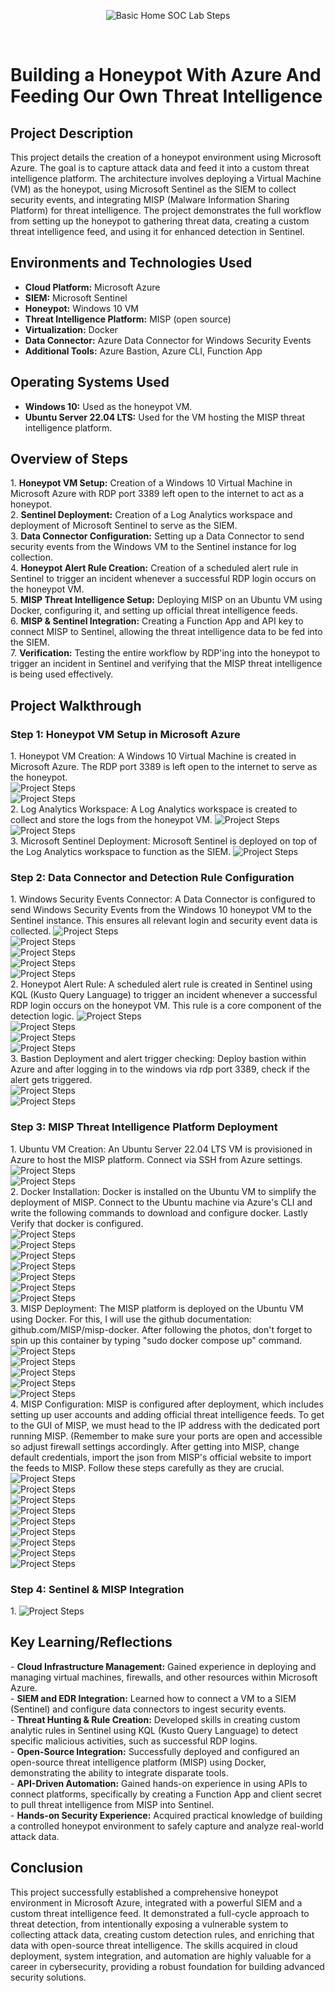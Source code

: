 <p align="center">
<img src="https://i.imgur.com/xMrbW8Q.png" alt="Basic Home SOC Lab Steps"/>
</p>

<br>
<h1>Building a Honeypot With Azure And Feeding Our Own Threat Intelligence</h1>

<h2>Project Description</h2>
This project details the creation of a honeypot environment using Microsoft Azure. The goal is to capture attack data and feed it into a custom threat intelligence platform. The architecture involves deploying a Virtual Machine (VM) as the honeypot, using Microsoft Sentinel as the SIEM to collect security events, and integrating MISP (Malware Information Sharing Platform) for threat intelligence. The project demonstrates the full workflow from setting up the honeypot to gathering threat data, creating a custom threat intelligence feed, and using it for enhanced detection in Sentinel.


<h2>Environments and Technologies Used</h2>

- <b>Cloud Platform:</b> Microsoft Azure
- <b>SIEM:</b> Microsoft Sentinel
- <b>Honeypot:</b> Windows 10 VM
- <b>Threat Intelligence Platform:</b> MISP (open source)
- <b>Virtualization:</b> Docker
- <b>Data Connector:</b> Azure Data Connector for Windows Security Events
- <b>Additional Tools:</b> Azure Bastion, Azure CLI, Function App


<h2>Operating Systems Used</h2>

- <b>Windows 10:</b> Used as the honeypot VM.
- <b>Ubuntu Server 22.04 LTS:</b> Used for the VM hosting the MISP threat intelligence platform.



<h2>Overview of Steps</h2>
1. <b>Honeypot VM Setup:</b> Creation of a Windows 10 Virtual Machine in Microsoft Azure with RDP port 3389 left open to the internet to act as a honeypot.
<br>
2. <b>Sentinel Deployment:</b> Creation of a Log Analytics workspace and deployment of Microsoft Sentinel to serve as the SIEM.
<br>
3. <b>Data Connector Configuration:</b> Setting up a Data Connector to send security events from the Windows VM to the Sentinel instance for log collection.
<br>
4. <b>Honeypot Alert Rule Creation:</b> Creation of a scheduled alert rule in Sentinel to trigger an incident whenever a successful RDP login occurs on the honeypot VM.
<br>
5. <b>MISP Threat Intelligence Setup:</b> Deploying MISP on an Ubuntu VM using Docker, configuring it, and setting up official threat intelligence feeds.
<br>
6. <b>MISP & Sentinel Integration:</b> Creating a Function App and API key to connect MISP to Sentinel, allowing the threat intelligence data to be fed into the SIEM.
<br>
7. <b>Verification:</b> Testing the entire workflow by RDP'ing into the honeypot to trigger an incident in Sentinel and verifying that the MISP threat intelligence is being used effectively.
<br>

<p>
<h2>Project Walkthrough</h2>
<h3> Step 1: Honeypot VM Setup in Microsoft Azure </h3>
1. Honeypot VM Creation: A Windows 10 Virtual Machine is created in Microsoft Azure. The RDP port 3389 is left open to the internet to serve as the honeypot.
<br>
<img src="https://i.imgur.com/dVcpadv.png" alt="Project Steps"/>
<br>
<img src="https://i.imgur.com/QU2pphM.png" alt="Project Steps"/>
<br>
2. Log Analytics Workspace: A Log Analytics workspace is created to collect and store the logs from the honeypot VM.
<img src="https://i.imgur.com/QTI9dBo.png" alt="Project Steps"/>
<br>
<img src="https://i.imgur.com/uNnActa.png" alt="Project Steps"/>
<br>
3. Microsoft Sentinel Deployment: Microsoft Sentinel is deployed on top of the Log Analytics workspace to function as the SIEM.
<img src="https://i.imgur.com/Ft5CRwT.png" alt="Project Steps"/>
<br>
<h3> Step 2: Data Connector and Detection Rule Configuration </h3>
1. Windows Security Events Connector: A Data Connector is configured to send Windows Security Events from the Windows 10 honeypot VM to the Sentinel instance. This ensures all relevant login and security event data is collected.
<img src="https://i.imgur.com/HHhnVCO.png" alt="Project Steps"/>
<br>
<img src="https://i.imgur.com/s2dns2W.png" alt="Project Steps"/>
<br>
<img src="https://i.imgur.com/wDmloHA.png" alt="Project Steps"/>
<br>
<img src="https://i.imgur.com/PJGSlWC.png" alt="Project Steps"/>
<br>
<img src="https://i.imgur.com/93cRnW6.png" alt="Project Steps"/>
<br>
2. Honeypot Alert Rule: A scheduled alert rule is created in Sentinel using KQL (Kusto Query Language) to trigger an incident whenever a successful RDP login occurs on the honeypot VM. This rule is a core component of the detection logic.
<img src="https://i.imgur.com/bWeLPoX.png" alt="Project Steps"/>
<br>
<img src="https://i.imgur.com/Cg0f9L0.png" alt="Project Steps"/>
<br>
<img src="https://i.imgur.com/zbJZ07i.png" alt="Project Steps"/>
<br>
<img src="https://i.imgur.com/FTBtXPf.png" alt="Project Steps"/>
<br>
3. Bastion Deployment and alert trigger checking: Deploy bastion within Azure and after logging in to the windows via rdp port 3389, check if the alert gets triggered.
<br>
<img src="https://i.imgur.com/sknD8p5.png" alt="Project Steps"/>
<br>
<img src="https://i.imgur.com/baumO2O.png" alt="Project Steps"/>
<br>
<h3> Step 3: MISP Threat Intelligence Platform Deployment</h3>
1. Ubuntu VM Creation: An Ubuntu Server 22.04 LTS VM is provisioned in Azure to host the MISP platform. Connect via SSH from Azure settings.
<img src="https://i.imgur.com/ZxbmkHj.png" alt="Project Steps"/>
<br>
<img src="https://i.imgur.com/e4UPHsn.png" alt="Project Steps"/>
<br>
2. Docker Installation: Docker is installed on the Ubuntu VM to simplify the deployment of MISP. Connect to the Ubuntu machine via Azure's CLI and write the following commands to download and configure docker. Lastly Verify that docker is configured.
<br>
<img src="https://i.imgur.com/oeTAVxP.png" alt="Project Steps"/>
<br>
<img src="https://i.imgur.com/gfhMQKW.png" alt="Project Steps"/>
<br>
<img src="https://i.imgur.com/Ya20RPY.png" alt="Project Steps"/>
<br>
<img src="https://i.imgur.com/ssPpupA.png" alt="Project Steps"/>
<br>
<img src="https://i.imgur.com/e2lsHab.png" alt="Project Steps"/>
<br>
<img src="https://i.imgur.com/K37bMFm.png" alt="Project Steps"/>
<br>
<img src="https://i.imgur.com/05hML7z.png" alt="Project Steps"/>
<br>
3. MISP Deployment: The MISP platform is deployed on the Ubuntu VM using Docker. For this, I will use the github documentation: github.com/MISP/misp-docker. After following the photos, don't forget to spin up this container by typing "sudo docker compose up" command.
<br>
<img src="https://i.imgur.com/09jGrGs.png" alt="Project Steps"/>
<br>
<img src="https://i.imgur.com/HOVHeQD.png" alt="Project Steps"/>
<br>
<img src="https://i.imgur.com/xJwiXCb.png" alt="Project Steps"/>
<br>
<img src="https://i.imgur.com/EKOB3Z6.png" alt="Project Steps"/>
<br>
<img src="https://i.imgur.com/5DXcPf7.png" alt="Project Steps"/>
<br>
4. MISP Configuration: MISP is configured after deployment, which includes setting up user accounts and adding official threat intelligence feeds. To get to the GUI of MISP, we must head to the IP address with the dedicated port running MISP. (Remember to make sure your ports are open and accessible so adjust firewall settings accordingly. After getting into MISP, change default credentials, import the json from MISP's official website to import the feeds to MISP. Follow these steps carefully as they are crucial.
<br>
<img src="https://i.imgur.com/2c0YgQV.png" alt="Project Steps"/>
<br>
<img src="https://i.imgur.com/COOmW3t.png" alt="Project Steps"/>
<br>
<img src="https://i.imgur.com/9fsvhpj.png" alt="Project Steps"/>
<br>
<img src="https://i.imgur.com/vuD3UK8.png" alt="Project Steps"/>
<br>
<img src="https://i.imgur.com/TJ9PWam.png" alt="Project Steps"/>
<br>
<img src="https://i.imgur.com/AYjYtiE.png" alt="Project Steps"/>
<br>
<img src="https://i.imgur.com/5fJvpkJ.png" alt="Project Steps"/>
<br>
<img src="https://i.imgur.com/5MsXEsm.png" alt="Project Steps"/>
<br>
<img src="https://i.imgur.com/hdOPkqW.png" alt="Project Steps"/>
<br>
<h3> Step 4: Sentinel & MISP Integration</h3>
1. 


<img src="" alt="Project Steps"/>
<br>

</p>



<h2>Key Learning/Reflections</h2>
- <b>Cloud Infrastructure Management:</b> Gained experience in deploying and managing virtual machines, firewalls, and other resources within Microsoft Azure.
<br>
- <b>SIEM and EDR Integration:</b> Learned how to connect a VM to a SIEM (Sentinel) and configure data connectors to ingest security events.
<br>
- <b>Threat Hunting & Rule Creation:</b> Developed skills in creating custom analytic rules in Sentinel using KQL (Kusto Query Language) to detect specific malicious activities, such as successful RDP logins.
<br>
- <b>Open-Source Integration:</b> Successfully deployed and configured an open-source threat intelligence platform (MISP) using Docker, demonstrating the ability to integrate disparate tools.
<br>
- <b>API-Driven Automation:</b> Gained hands-on experience in using APIs to connect platforms, specifically by creating a Function App and client secret to pull threat intelligence from MISP into Sentinel.
<br>
- <b>Hands-on Security Experience:</b> Acquired practical knowledge of building a controlled honeypot environment to safely capture and analyze real-world attack data.

<h2>Conclusion</h2>
This project successfully established a comprehensive honeypot environment in Microsoft Azure, integrated with a powerful SIEM and a custom threat intelligence feed. It demonstrated a full-cycle approach to threat detection, from intentionally exposing a vulnerable system to collecting attack data, creating custom detection rules, and enriching that data with open-source threat intelligence. The skills acquired in cloud deployment, system integration, and automation are highly valuable for a career in cybersecurity, providing a robust foundation for building advanced security solutions.
